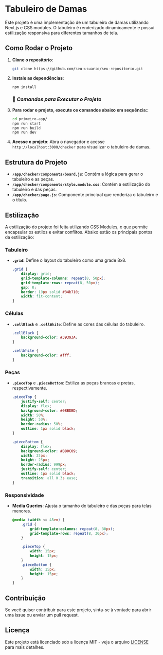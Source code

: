# Tabuleiro de Damas
Este projeto é uma implementação de um tabuleiro de damas utilizando Next.js e CSS modules. O tabuleiro é renderizado dinamicamente e possui estilização responsiva para diferentes tamanhos de tela.

## Como Rodar o Projeto

1. **Clone o repositório**:
   ```bash
   git clone https://github.com/seu-usuario/seu-repositorio.git
   ```

2. **Instale as dependências**:
   ```bash
   npm install
   ```

   ### 🔹 *Comandos para Executar o Projeto*

3. **Para rodar o projeto, execute os comandos abaixo em sequência:**:

   ```bash
   cd primeiro-app/
   npm run start
   npm run build
   npm run dev
   ```

4. **Acesse o projeto**:
   Abra o navegador e acesse `http://localhost:3000/checker` para visualizar o tabuleiro de damas.

## Estrutura do Projeto

- **`/app/checker/components/board.js`**: Contém a lógica para gerar o tabuleiro e as peças.
- **`/app/checker/components/style.module.css`**: Contém a estilização do tabuleiro e das peças.
- **`/app/checker/page.js`**: Componente principal que renderiza o tabuleiro e o título.

## Estilização

A estilização do projeto foi feita utilizando CSS Modules, o que permite encapsular os estilos e evitar conflitos. Abaixo estão os principais pontos da estilização:


### Tabuleiro
- **`.grid`**: Define o layout do tabuleiro como uma grade 8x8.
  ```css
  .grid {
      display: grid;
      grid-template-columns: repeat(8, 50px);
      grid-template-rows: repeat(8, 50px);
      gap: 0;
      border: 10px solid #34b710;
      width: fit-content;
  }
  ```

### Células
- **`.cellBlack`** e **`.cellWhite`**: Define as cores das células do tabuleiro.
  ```css
  .cellBlack {
      background-color: #39393A;
  }

  .cellWhite {
      background-color: #fff;
  }
  ```

### Peças
- **`.pieceTop`** e **`.pieceBottom`**: Estiliza as peças brancas e pretas, respectivamente.
  ```css
  .pieceTop {
      justify-self: center;
      display: flex;
      background-color: #08BDBD;
      width: 50%;
      height: 50%;
      border-radius: 50%;
      outline: 1px solid black;
  }

  .pieceBottom {
      display: flex;
      background-color: #B80C09;
      width: 25px;
      height: 25px;
      border-radius: 999px;
      justify-self: center;
      outline: 1px solid black;
      transition: all 0.3s ease;
  }
  ```

### Responsividade
- **Media Queries**: Ajusta o tamanho do tabuleiro e das peças para telas menores.
  ```css
  @media (width <= 48em) {
      .grid {
          grid-template-columns: repeat(8, 30px);
          grid-template-rows: repeat(8, 30px);
      }

      .pieceTop {
          width: 15px;
          height: 15px;
      }
      .pieceBottom {
          width: 15px;
          height: 15px;
      }
  }
  ```

## Contribuição

Se você quiser contribuir para este projeto, sinta-se à vontade para abrir uma issue ou enviar um pull request.

## Licença

Este projeto está licenciado sob a licença MIT - veja o arquivo [LICENSE](LICENSE) para mais detalhes.
```
